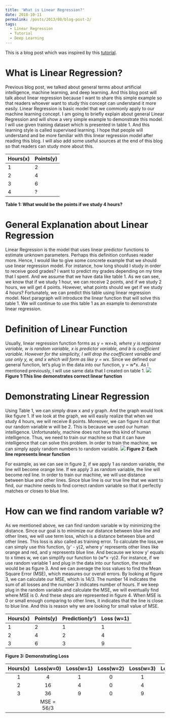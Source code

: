 ```yaml
---
title: 'What is Linear Regression?'
date: 2018-10-11
permalink: /posts/2013/08/blog-post-2/
tags:
  - Linear Regression
  - Tutorial
  - Deep Learning
---
```


This is a blog post which was inspired by this [tutorial](https://www.youtube.com/watch?v=l-Fe9Ekxxj).

What is Linear Regression?
======
Previous blog post, we talked about general terms about artificial intelligence, machine learning, and deep learning. And this blog post will talk about linear regression because I want to share this simple example so that readers whoever want to study this concept can understand it more easily. Linear Regression is basic model that we commonly apply to our machine learning concept. I am going to briefly explain about general Linear Regression and will show a very simple example to demonstrate this model. I will use given training dataset which is presented in table 1. And this learning style is called supervised learning. I hope that people will understand and be more familiar with this linear regression model after reading this blog. I will also add some useful sources at the end of this blog so that readers can study more about this.

| Hours(x)  | Points(y)  |
| --------- | ---------- |
|    1      |     2      |
|    2      |     4      |
|    3      |     6      |
|    4      |     ?      |

**Table 1: What would be the points if we study 4 hours?**

General Explanation about Linear Regression
======
Linear Regression is the model that uses linear predictor functions to estimate unknown parameters. Perhaps this definition confuses reader more. Hence, I would like to give some concrete example that we should use linear regression model. For instance, how long should I study in order to receive good grades? I want to predict my grades depending on my time that I spent. And we assume that we have data like table 1. As we can see, we know that if we study 1 hour, we can receive 2 points, and if we study 2 hours, we will get 4 points. However, what points should we get if we study 4 hours? Fortunately, we can predict this table using linear regression model. Next paragraph will introduce the linear function that will solve this table 1. We will continue to use this table 1 as an example to demonstrate linear regression.

Definition of Linear Function
======
Usually, linear regression function forms as y = w*x+b, where y is response variable, w is random variable, x is predictor variable, and b is coefficient variable. However for the simplicity, I will drop the coefficient variable and use only y, w, and x which will form as like y = w*x. Since we defined our general function, let’s plug in the data into our function, y = w*x. As I mentioned previously, I will use same data that I created on table 1.
![](https://yunwontae.github.io/files/graph1.png)
**Figure 1:This line demonstrates correct linear function**

Demonstrating Linear Regression
======
Using Table 1, we can simply draw x and y graph. And the graph would look like figure 1. If we look at the graph, we will easily realize that when we study 4 hours, we will receive 8 points. Moreover, we can figure it out that our random variable w will be 2. This is because we used our human intelligence. Unfortunately, machine does not have this kind of human intelligence. Thus, we need to train our machine so that it can have intelligence that can solve this problem. In order to train the machine, we can simply apply random numbers to random variable.
![](https://yunwontae.github.io/files/graph2.png)
**Figure 2: Each line represents linear function**

For example, as we can see in figure 2, if we apply 1 as random variable, the line will become orange line. If we apply 3 as random variable, the line will become red line. In order to train our machine, we will use distance between blue and other lines. Since blue line is our true line that we want to find, our machine needs to find correct random variable so that it perfectly matches or closes to blue line.

How can we find random variable w?
======
As we mentioned above, we can find random variable w by minimizing the distance. Since our goal is to minimize our distance between blue line and other lines, we will use term loss, which is a distance between blue and other lines. This loss is also called as training error. To calculate the loss,we can simply use this function, (y' - y)2, where y’ represents other lines like orange and red, and y represents blue line. And because we know y' equals to x times w, we can simplify our function to (w*x -y)2.  For instance, if we use random variable 1 and plug in the data into our function, the result would be as figure 3. And we can average the loss values to find the Mean Square Error (MSE), which measures our overall errors. By looking at figure 3, we can calculate our MSE, which is 14/3. The number 14 indicates the sum of all losses and the number 3 indicates number of hours. If we keep plug in the random variable and calculate the MSE, we will eventually find where MSE is 0. And these steps are represented in figure 4. When MSE is 0 or small enough comparing to other lines, it indicates that the line is close to blue line. And this is reason why we are looking for small value of MSE.

| Hours(x)  | Points(y)  | Prediction(y')  |     Loss (w=1)    |
| --------- | ---------- | --------------  |   --------------  |
|    1      |     2      |        1        |          1        |
|    2      |     4      |        2        |          4        |
|    3      |     6      |        3        |          9        |

**Figure 3: Demonstrating Loss**

|   Hours(x)  |  Loss(w=0)  |   Loss(w=1)     |    Loss(w=2)    |  Loss(w=3)   |      Loss(w=4)    |
| :---------: | :---------: | :----------:    |  :-----------:  | :----------: |    :----------:   |
|      1      |     4       |       1         |         0       |     1        |      4            |
|      2      |     16      |       4         |         0       |     4        |      16           |
|      3      |     36      |       9         |         0       |     9        |      36           |
|            |   MSE = 56/3     |                 |                 |
